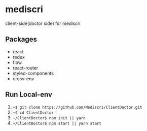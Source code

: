 # mediscri

client-side(doctor side) for mediscri

## Packages

* react
* redux
* flow
* react-router
* styled-components
* cross-env

## Run Local-env

1. `~$ git clone https://github.com/Mediscri/ClientDoctor.git`
2. `~$ cd ClientDoctor`
3. `~/ClientDoctor$ npm init || yarn`
4. `~/ClientDoctor$ npm start || yarn start`